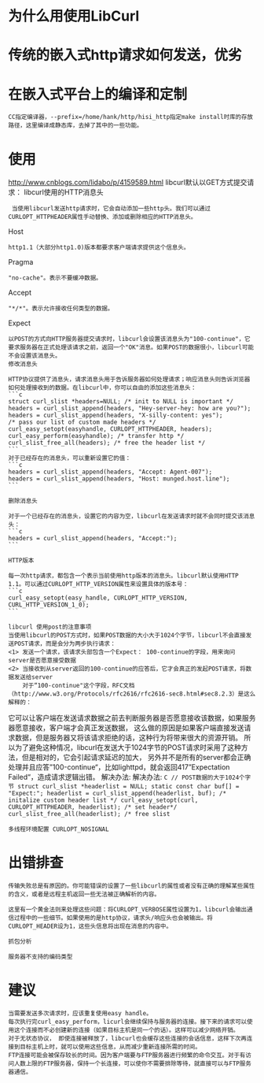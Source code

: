# 为什么用使用LibCurl



# 传统的嵌入式http请求如何发送，优劣


# 在嵌入式平台上的编译和定制
	CC指定编译器，--prefix=/home/hank/http/hisi_http指定make install时库的存放路径，这里编译成静态库，去掉了其中的一些功能。

# 使用
http://www.cnblogs.com/lidabo/p/4159589.html
	libcurl默认以GET方式提交请求：
	libcurl使用的HTTP消息头

     当使用libcurl发送http请求时，它会自动添加一些http头。我们可以通过CURLOPT_HTTPHEADER属性手动替换、添加或删除相应的HTTP消息头。

Host

    http1.1（大部分http1.0)版本都要求客户端请求提供这个信息头。

Pragma

    "no-cache"。表示不要缓冲数据。

Accept

    "*/*"。表示允许接收任何类型的数据。

Expect

    以POST的方式向HTTP服务器提交请求时，libcurl会设置该消息头为"100-continue"，它要求服务器在正式处理该请求之前，返回一个"OK"消息。如果POST的数据很小，libcurl可能不会设置该消息头。
	修改消息头

    HTTP协议提供了消息头，请求消息头用于告诉服务器如何处理请求；响应消息头则告诉浏览器如何处理接收到的数据。在libcurl中，你可以自由的添加这些消息头：
    ```c
	struct curl_slist *headers=NULL; /* init to NULL is important */		
	headers = curl_slist_append(headers, "Hey-server-hey: how are you?");
	headers = curl_slist_append(headers, "X-silly-content: yes");
	/* pass our list of custom made headers */
	curl_easy_setopt(easyhandle, CURLOPT_HTTPHEADER, headers);
	curl_easy_perform(easyhandle); /* transfer http */
	curl_slist_free_all(headers); /* free the header list */
    ```
    对于已经存在的消息头，可以重新设置它的值：
    ```c
	headers = curl_slist_append(headers, "Accept: Agent-007");  
	headers = curl_slist_append(headers, "Host: munged.host.line"); 
	```

	删除消息头

    对于一个已经存在的消息头，设置它的内容为空，libcurl在发送请求时就不会同时提交该消息头：
    ```c
	headers = curl_slist_append(headers, "Accept:"); 
	```

	HTTP版本

    每一次http请求，都包含一个表示当前使用http版本的消息头。libcurl默认使用HTTP 1.1。可以通过CURLOPT_HTTP_VERSION属性来设置具体的版本号：
    ```c
	curl_easy_setopt(easy_handle, CURLOPT_HTTP_VERSION, CURL_HTTP_VERSION_1_0); 
	```

	libcurl 使用post的注意事项
	当使用libcurl的POST方式时，如果POST数据的大小大于1024个字节，libcurl不会直接发送POST请求，而是会分为两步执行请求：
	<1> 发送一个请求，该请求头部包含一个Expect： 100-continue的字段，用来询问server是否愿意接受数据
	<2> 当接收到从server返回的100-continue的应答后，它才会真正的发起POST请求，将数据发送给server
		对于“100-continue"这个字段，RFC文档（http://www.w3.org/Protocols/rfc2616/rfc2616-sec8.html#sec8.2.3）是这么解释的：
它可以让客户端在发送请求数据之前去判断服务器是否愿意接收该数据，如果服务器愿意接收，客户端才会真正发送数据，
这么做的原因是如果客户端直接发送请求数据，但是服务器又将该请求拒绝的话，这种行为将带来很大的资源开销。
所以为了避免这种情况，libcurl在发送大于1024字节的POST请求时采用了这种方法，但是相对的，它会引起请求延迟的加大，
另外并不是所有的server都会正确处理并且应答”100-continue“，比如lighttpd，就会返回417”Expectation Failed“，造成请求逻辑出错。
解决办法:
	解决办法:
	```C
// POST数据的大于1024个字节
struct curl_slist *headerlist = NULL;
static const char buf[] = "Expect:";
headerlist = curl_slist_append(headerlist, buf); /* initalize custom header list */
curl_easy_setopt(curl, CURLOPT_HTTPHEADER, headerlist); /* set header*/
curl_slist_free_all(headerlist); /* free slist
	```


	多线程环境配置 CURLOPT_NOSIGNAL





# 出错排查
	传输失败总是有原因的。你可能错误的设置了一些libcurl的属性或者没有正确的理解某些属性的含义，或者是远程主机返回一些无法被正确解析的内容。

    这里有一个黄金法则来处理这些问题：将CURLOPT_VERBOSE属性设置为1，libcurl会输出通信过程中的一些细节。如果使用的是http协议，请求头/响应头也会被输出。将CURLOPT_HEADER设为1，这些头信息将出现在消息的内容中。

    抓包分析

    服务器不支持的编码类型


  # 建议
  	当需要发送多次请求时，应该重复使用easy handle。
  	每次执行完curl_easy_perform，licurl会继续保持与服务器的连接。接下来的请求可以使用这个连接而不必创建新的连接（如果目标主机是同一个的话）。这样可以减少网络开销。
  	对于无状态协议， 即使连接被释放了，libcurl也会缓存这些连接的会话信息，这样下次再连接到目标主机上时，就可以使用这些信息，从而减少重新连接所需的时间。
  	FTP连接可能会被保存较长的时间。因为客户端要与FTP服务器进行频繁的命令交互。对于有访问人数上限的FTP服务器，保持一个长连接，可以使你不需要排除等待，就直接可以与FTP服务器通信。